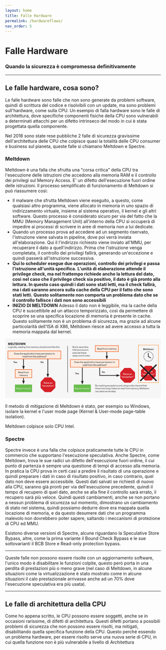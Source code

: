 ```yaml
---
layout: home
title: Falle Hardware
permalink: /hardwareflaws/
nav_order: 5
---
```


# Falle Hardware
### Quando la sicurezza è compromessa definitivamente

---

## Le falle hardware, cosa sono?
Le falle hardware sono falle che non sono generate da problemi software, quindi di scrittura del codice e risolvibili con
un update, ma sono problemi sull'hardware, come sulla CPU. Un esempio di falla hardware sono le falle di architettura, 
dove specifiche componenti fisiche della CPU sono vulnerabili a determinati attacchi per un difetto intrinseco del modo
in cui è stata progettata quella componente.

Nel 2018 sono state rese pubbliche 2 falle di sicurezza gravissime dell'architettura delle CPU che colpisce quasi la totalità
delle CPU consumer e business sul pianeta, queste falle si chiamano Meltdown e Spectre.


### Meltdown

Meltdown è una falla che sfrutta una "corsa critica" della CPU tra l'esecuzione delle istruzioni che accedono alla memoria
RAM e il controllo dei privilegi sul Memory Access. E' un difetto dell'esecuzione fuori ordine delle istruzioni.
Il processo semplificato di funzionamento di Meltdown si può riassumere così:
- Il malware che sfrutta Meltdown viene eseguito, a questo, come qualsiasi altro programma, viene allocato in memoria in uno
  spazio di indirizzamento virtuale, insieme al sistema operativo, il kernel e gli altri software. Questo processo è considerato
  sicuro per via del fatto che la MMU (Memory Management Unit) all'interno della CPU si occuperà di impedire ai processi
  di scrivere in aree di memoria non a lui dedicate.
- Quando un processo prova ad accedere ad un segmento riservato, l'istruzione viene salvata in pipeline, dove poi verrà 
  inviata all'elaborazione. Qui il l'indirizzo richiesto viene inviato all'MMU, per recuperare il dato a quell'indirizzo.
  Prima che l'istruzione venga completata, il controllo dei privilegi fallirà, generando un'eccezione e quindi passerà
  all'istruzione successiva.
- **Qui lo scheduler esegue due operazioni, controllo dei privilegi e passa l'istruzione all'unità specifica.**
  **L'unità di elaborazione attende il privilege check, ma nel frattempo richiede anche la lettura del dato, così**
  **nel caso che il privilege check sia positivo, il dato è già pronto alla lettura. In questo caso quindi i dati sono**
  **stati letti, ma il check fallirà, ma i dati saranno ancora sulla cache della CPU per il fatto che sono stati letti.**
  **Questo solitamente non comporta un problema dato che se il controllo fallisce i dati non sono accessibili**
- **INIZIO DI MELTDOWN**
  Adesso il dato non è leggibile, ma la cache della CPU è suscettibile ad un attacco temporizzato, così da permettere
  di scoprire se una specifica locazione di memoria è presente in cache. Questo solitamente non è un problema di sicurezza,
  ma grazie ad alcune particolarità dell'ISA di X86, Meltdown riesce ad avere accesso a tutta la memoria mappata dal kernel.

![Meltdown](assets/images/meltdown.png)

Il metodo di mitigazione di Meltdown è stato, per esempio su Windows, isolare la kernel e l'user mode page (Kernel & 
User-mode page-table isolation).

Meltdown colpisce solo CPU Intel.

### Spectre

Spectre invece è una falla che colpisce praticamente tutte le CPU in commercio che supportano l'esecuzione speculativa.
Anche Spectre, come Meltdown, trova le sue radici un difetto dell'esecuzione fuori ordine, il cui punto di partenza è
sempre una questione di tempi di accesso alla memoria. In pratica la CPU prova in certi casi a predire il risultato di
una operazione e quindi preparare i dati in caso di risultato positivo, in caso contrario, quel dato non deve essere 
accessibile. Questi dati salvati se richiesti di nuovo alla CPU, saranno già pronti per via dell'esecuzione precedente,
quindi il tempo di recupero di quel dato, anche se alla fine il controllo sarà errato, il recupero sarà più veloce.
Quindi questi cambiamenti, anche se non portano a nessun problema di sicurezza sul momento, dimostrano un cambiamento
di stato nel sistema, quindi possiamo dedurre dove era mappata quella locazione di memoria, e da questo desumere dati che
un programma malevolo non dovrebbero poter sapere, saltando i meccanismi di protezione di CPU ed MMU.

Esistono diverse versioni di Spectre, alcune riguardano la Speculative Store Bypass, altre, come la prima variante
il Bound Check Bypass e le sue sottovarianti il BCB Store e Read-only protection bypass. 

---

Queste falle non possono essere risolte con un aggiornamento software, l'unico modo è disabilitare le funzioni colpite,
questo però porta in una perdita di prestazioni più o meno grave (nel caso di Meltdown, in alcune situazioni come la
virtualizzazione è stato mostrato come in alcune situazioni il calo prestazionale arrivasse anche ad un 70% dove 
l'esecuzione speculativa era più usata).

---

## Le falle di architettura della CPU
Come ho appena scritto, le CPU possono essere soggetti, anche se in occasioni rarissime, di difetti di architettura. Questi
difetti portano a possibili problemi di sicurezza che non possono essere risolti, ma mitigati, disabilitando quella specifica
funzione della CPU. Questo perché essendo un problema hardware, per essere risolto serve una nuova serie di CPU, in cui 
quella funzione non è più vulnerabile a livello di Architettura
